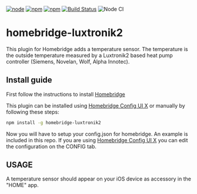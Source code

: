 [![node](https://img.shields.io/node/v/gh-badges.svg)](https://github.com/cbrandlehner/homebridge-luxtronik2)
[![npm](https://img.shields.io/npm/dt/homebridge-luxtronik2.svg)](https://www.npmjs.com/package/homebridge-luxtronik2)
[![npm](https://img.shields.io/npm/l/homebridge-luxtronik2.svg)](https://github.com/cbrandlehner/homebridge-luxtronik2/blob/master/LICENSE)
[![Build Status](https://travis-ci.com/cbrandlehner/homebridge-luxtronik2.svg?branch=master)](https://travis-ci.com/cbrandlehner/homebridge-luxtronik2)
![Node CI](https://github.com/cbrandlehner/homebridge-luxtronik2/workflows/Node%20CI/badge.svg)

# homebridge-luxtronik2

This plugin for Homebridge adds a temperature sensor. The temperature is the outside temperature measured by a Luxtronik2 based heat pump controller (Siemens, Novelan, Wolf, Alpha Innotec).

## Install guide
First follow the instructions to install [Homebridge](https://github.com/nfarina/homebridge)

This plugin can be installed using [Homebridge Config UI X](https://github.com/oznu/homebridge-config-ui-x#readme) or manually by following these steps:

```bash
npm install -g homebridge-luxtronik2
```

Now you will have to setup your config.json for homebridge. An example is included in this repo.
If you are using [Homebridge Config UI X](https://github.com/oznu/homebridge-config-ui-x#readme) you can edit the configuration on the CONFIG tab.

## USAGE
A temperature sensor should appear on your iOS device as accessory in the "HOME" app.
